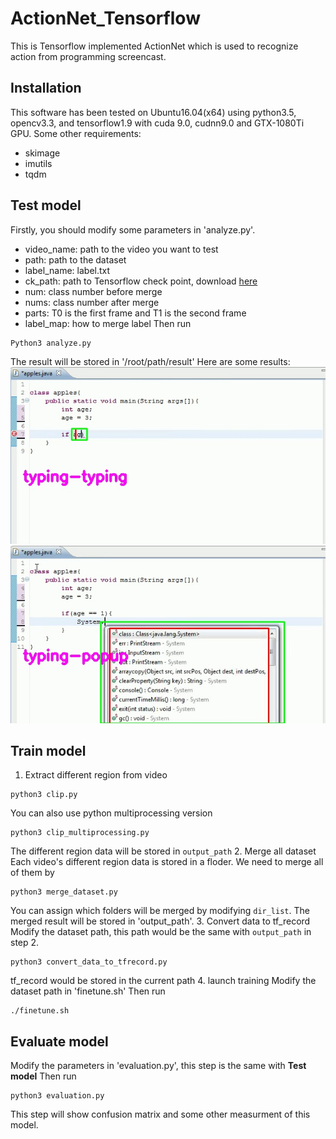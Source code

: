 # ActionNet_Tensorflow
This is Tensorflow implemented ActionNet which is used to recognize action from programming screencast. 

## Installation
This software has been tested on Ubuntu16.04(x64) using python3.5, opencv3.3, and tensorflow1.9 with cuda 9.0, cudnn9.0 and GTX-1080Ti GPU.
Some other requirements:
  - skimage
  - imutils
  - tqdm

## Test model
Firstly, you should modify some parameters in 'analyze.py'. 
  - video_name: path to the video you want to test
  - path: path to the dataset
  - label_name: label.txt
  - ck_path: path to Tensorflow check point, download [here](https://drive.google.com/file/d/1kPgs-9Ywho13v8LFOQNutpkJF6l2KZhg/view?usp=sharing)
  - num: class number before merge
  - nums: class number after merge
  - parts: T0 is the first frame and T1 is the second frame
  - label_map: how to merge label
Then run
```
Python3 analyze.py
```
The result will be stored in '/root/path/result'
Here are some results:
![image1](https://github.com/DehaiZhao/ActionNet_0/blob/master/data/result/00644.jpg)
![image2](https://github.com/DehaiZhao/ActionNet_0/blob/master/data/result/00781.jpg)

## Train model
1. Extract different region from video 
```
python3 clip.py
```
You can also use python multiprocessing version
```
python3 clip_multiprocessing.py
```
The different region data will be stored in `output_path`
2. Merge all dataset
Each video's different region data is stored in a floder. We need to merge all of them by
```
python3 merge_dataset.py
```
You can assign which folders will be merged by modifying `dir_list`.
The merged result will be stored in 'output_path'.
3. Convert data to tf_record
Modify the dataset path, this path would be the same with `output_path` in step 2.
```
python3 convert_data_to_tfrecord.py
```
tf_record would be stored in the current path
4. launch training
Modify the dataset path in 'finetune.sh'
Then run
```
./finetune.sh
```

## Evaluate model
Modify the parameters in 'evaluation.py', this step is the same with **Test model**
Then run
```
python3 evaluation.py
```
This step will show confusion matrix and some other measurment of this model.



